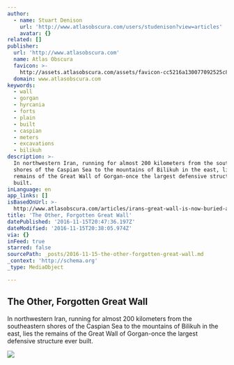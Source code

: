 ```yaml
---
author:
  - name: Stuart Denison
    url: 'http://www.atlasobscura.com/users/studenison?view=articles'
    avatar: {}
related: []
publisher:
  url: 'http://www.atlasobscura.com'
  name: Atlas Obscura
  favicon: >-
    http://assets.atlasobscura.com/assets/favicon-cc5216a130077092525c8c0c8564549de1817d1a1885e1d69369fd98aaff504a.ico
  domain: www.atlasobscura.com
keywords:
  - wall
  - gorgan
  - hyrcania
  - forts
  - plain
  - built
  - caspian
  - meters
  - excavations
  - bilikuh
description: >-
  In northwestern Iran, running for almost 200 kilometers from the southeastern
  shores of the Caspian Sea to the mountains of Bilikuh in the east, lies the
  remains of the Great Wall of Gorgan-once the largest defensive structure ever
  built.
inLanguage: en
app_links: []
isBasedOnUrl: >-
  http://www.atlasobscura.com/articles/irans-great-wall-is-now-buried-and-forgotten
title: 'The Other, Forgotten Great Wall'
datePublished: '2016-11-15T20:47:36.197Z'
dateModified: '2016-11-15T20:38:05.974Z'
via: {}
inFeed: true
starred: false
sourcePath: _posts/2016-11-15-the-other-forgotten-great-wall.md
_context: 'http://schema.org'
_type: MediaObject

---
```

<article style=""><h1>The Other, Forgotten Great Wall</h1><p>In northwestern Iran, running for almost 200 kilometers from the southeastern shores of the Caspian Sea to the mountains of Bilikuh in the east, lies the remains of the Great Wall of Gorgan-once the largest defensive structure ever built.</p><img src="http://assets.atlasobscura.com/article_images/36870/image.jpg" /></article>